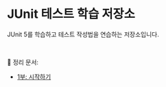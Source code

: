 # JUnit 테스트 학습 저장소

JUnit 5를 학습하고 테스트 작성법을 연습하는 저장소입니다.

</br>

📖 정리 문서:
- [1부: 시작하기](./docs/1%EB%B6%80.%20%EC%8B%9C%EC%9E%91%ED%95%98%EA%B8%B0/1%EB%B6%80%20%EC%8B%9C%EC%9E%91%ED%95%98%EA%B8%B0%20229747dafe1780b89301ce37fa447f99.md)

